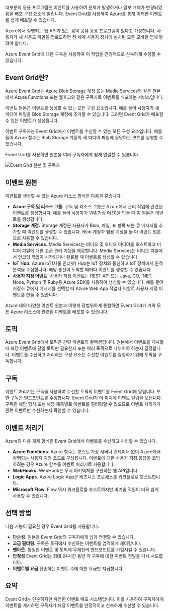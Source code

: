 대부분의 응용 프로그램은 이벤트를 사용하여 문제가 발생하거나 일부 개체가 변경되었음을 배포 구성 요소에 알립니다. Event Grid를 사용하여 Azure를 통해 이러한 이벤트를 쉽게 배포할 수 있습니다.

Azure에서 실행되는 웹 API가 있는 음악 공유 응용 프로그램이 있다고 가정합니다. 사용자가 새 사운드 파일을 업로드하면 전 세계 사용자 장치에 설치된 모든 모바일 앱에 알려야 합니다.

Azure Event Grid에 대한 구독을 사용하여 이 작업을 안정적으로 신속하게 수행할 수 있습니다.

## <a name="what-is-event-grid"></a>Event Grid란?

Azure Event Grid는 Azure Blob Storage 계정 또는 Media Services와 같은 원본에서 Azure Functions 또는 웹후크와 같은 구독자로 이벤트를 배포하는 서비스입니다.

이벤트 원본은 이벤트를 생성할 수 있는 모든 구성 요소입니다. 예를 들어 사용자가 새 미디어 파일을 Blob Storage 계정에 추가할 수 있습니다. 그러면 Event Grid가 배포할 수 있는 이벤트가 생성됩니다.

이벤트 구독자는 Event Grid에서 이벤트를 수신할 수 있는 모든 구성 요소입니다. 예를 들어 Azure 함수는 Blob Storage 계정의 새 미디어 파일에 응답하는 코드를 실행할 수 있습니다.

Event Grid를 사용하면 원본을 여러 구독자에게 쉽게 연결할 수 있습니다.

![Event Grid 원본 및 구독자](../images/6-event-grid.png)

## <a name="event-sources"></a>이벤트 원본

이벤트를 생성할 수 있는 Azure 리소스 형식은 다음과 같습니다.

- **Azure 구독 및 리소스 그룹.** 구독 및 리소스 그룹은 Azure에서 관리 작업에 관련된 이벤트를 생성합니다. 예를 들어 사용자가 VM(가상 머신)을 만들 때 이 원본은 이벤트를 생성합니다.
- **Storage 계정.** Storage 계정은 사용자가 Blob, 파일, 표 항목 또는 큐 메시지를 추가할 때 이벤트를 생성할 수 있습니다. Blob 계정과 범용 계정을 둘 다 이벤트 원본으로 사용할 수 있습니다.
- **Media Services.** Media Services는 비디오 및 오디오 미디어를 호스트하고 미디어 파일에 대한 고급 관리 기능을 제공합니다. Media Services는 비디오 파일에서 인코딩 작업이 시작되거나 완료될 때 이벤트를 생성할 수 있습니다.
- **IoT Hub.** Azure IoT(사물 인터넷) Hub는 IoT 장치와 통신하고 IoT 장치에서 원격 분석을 수집합니다. 해당 통신이 도착할 때마다 이벤트를 생성할 수 있습니다.
- **사용자 지정 이벤트.** 사용자 지정 이벤트는 REST API 또는 Java, GO, .NET, Node, Python 및 Ruby용 Azure SDK를 사용하여 생성할 수 있습니다. 예를 들어 저장소 큐에서 메시지를 선택할 때 Azure Web App 작업자 역할로 사용자 지정 이벤트를 만들 수 있습니다.

Azure 내의 다양한 이벤트 원본과 이렇게 광범위하게 통합하면 Event Grid가 거의 모든 Azure 리소스에 관련된 이벤트를 배포할 수 있습니다.

## <a name="topics"></a>토픽

Azure Event Grid에서 토픽은 관련 이벤트의 컬렉션입니다. 원본에서 이벤트를 게시할 때 해당 이벤트에 단일 토픽만 필요한지 또는 여러 토픽으로 나누어야 하는지 결정합니다. 이벤트를 수신하고 처리하는 구성 요소는 수신할 이벤트를 결정하기 위해 토픽을 구독합니다.

## <a name="subscriptions"></a>구독

이벤트 처리기는 구독을 사용하여 수신할 토픽의 이벤트를 Event Grid에 알립니다. 또한 구독은 엔드포인트를 수정합니다. Event Grid가 이 위치에 이벤트 알림을 보냅니다. 구독은 해당 형식 또는 해당 제목별로 이벤트를 필터링할 수 있으므로 이벤트 처리기가 관련 이벤트만 수신하는지 확인할 수 있습니다.

## <a name="event-handlers"></a>이벤트 처리기

Azure의 다음 개체 형식은 Event Grid에서 이벤트를 수신하고 처리할 수 있습니다.

- **Azure Functions.** Azure 함수는 호스트 가상 서버나 컨테이너 없이 Azure에서 실행되는 사용자 지정 코드로 구성됩니다. 이벤트에 대한 사용자 지정 응답을 코딩하려는 경우 Azure 함수를 이벤트 처리기로 사용합니다.
- **WebHooks.** WebHook는 푸시 아키텍처를 구현하는 웹 API입니다.
- **Logic Apps.** Azure Logic App은 비즈니스 프로세스를 워크플로로 호스트합니다.
- **Microsoft Flow.** Flow 역시 워크플로를 호스트하지만 비기술 직원이 더욱 쉽게 사용할 수 있습니다.

## <a name="how-to-choose"></a>선택 방법

다음 기능이 필요한 경우 Event Grid를 사용합니다.

- **단순성.** 원본을 Event Grid의 구독자에게 쉽게 연결할 수 있습니다.
- **고급 필터링.** 구독은 토픽에서 수신하는 이벤트를 엄격하게 제어합니다.
- **팬아웃.** 동일한 이벤트 및 토픽에 무제한의 엔드포인트를 가입시킬 수 있습니다.
- **안정성** Event Grid는 최대 24시간 동안 각 구독에 대한 이벤트 전달을 다시 시도합니다.
- **이벤트별 요금** 전송하는 이벤트 수에 대한 요금만 지급합니다.

## <a name="summary"></a>요약

Event Grid는 단순하지만 유연한 이벤트 배포 시스템입니다. 이를 사용하여 구독자에게 이벤트를 게시하면 구독자가 해당 이벤트를 안정적이고 신속하게 수신할 수 있습니다.